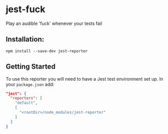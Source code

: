 # jest-fuck
Play an audible 'fuck' whenever your tests fail

## Installation:

`npm install --save-dev jest-reporter`

## Getting Started

To use this reporter you will need to have a Jest test environment set up.
In your `package.json` add:

```json
"jest": {
  "reporters": [
    "default",
    [
      "<rootDir>/node_modules/jest-reporter"
    ]
  ]
}
```

